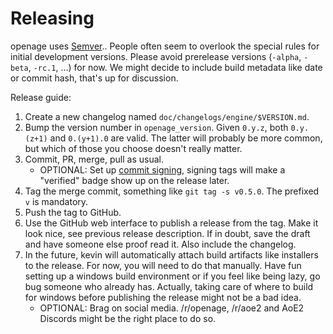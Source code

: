 # Releasing

openage uses [Semver](https://semver.org).. People often seem to overlook the special rules for initial development versions. Please avoid prerelease versions (`-alpha`, `-beta`, `-rc.1`, ...) for now. We might decide to include build metadata like date or commit hash, that's up for discussion.

Release guide:

1. Create a new changelog named `doc/changelogs/engine/$VERSION.md`.
1. Bump the version number in `openage_version`. Given `0.y.z`, both `0.y.(z+1)` and `0.(y+1).0` are valid. The latter will probably be more common, but which of those you choose doesn't really matter.
1. Commit, PR, merge, pull as usual.
    * OPTIONAL: Set up [commit signing](https://help.github.com/en/articles/managing-commit-signature-verification), signing tags will make a "verified" badge show up on the release later.
1. Tag the merge commit, something like `git tag -s v0.5.0`. The prefixed `v` is mandatory.
1. Push the tag to GitHub.
1. Use the GitHub web interface to publish a release from the tag. Make it look nice, see previous release description. If in doubt, save the draft and have someone else proof read it. Also include the changelog.
1. In the future, kevin will automatically attach build artifacts like installers to the release. For now, you will need to do that manually. Have fun setting up a windows build environment or if you feel like being lazy, go bug someone who already has. Actually, taking care of where to build for windows before publishing the release might not be a bad idea.
    * OPTIONAL: Brag on social media. /r/openage, /r/aoe2 and AoE2 Discords might be the right place to do so.
